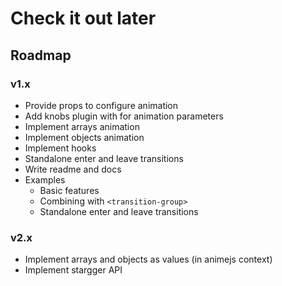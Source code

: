 # Check it out later

## Roadmap

### v1.x

- Provide props to configure animation
- Add knobs plugin with for animation parameters
- Implement arrays animation
- Implement objects animation
- Implement hooks
- Standalone enter and leave transitions
- Write readme and docs
- Examples
    - Basic features
    - Combining with `<transition-group>`
    - Standalone enter and leave transitions

### v2.x

- Implement arrays and objects as values (in animejs context)
- Implement stargger API
